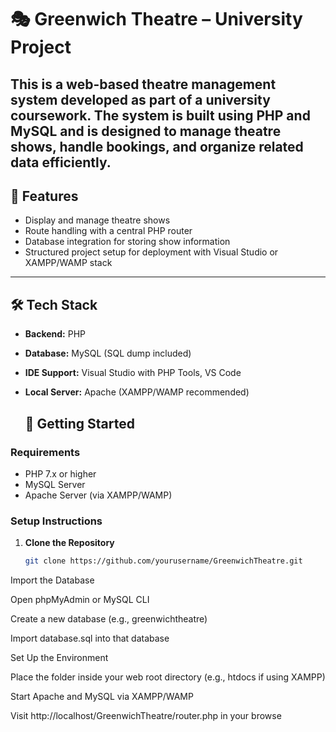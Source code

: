 # 🎭 Greenwich Theatre – University Project

This is a web-based theatre management system developed as part of a university coursework. The system is built using PHP and MySQL and is designed to manage theatre shows, handle bookings, and organize related data efficiently.
---
## 📌 Features

- Display and manage theatre shows
- Route handling with a central PHP router
- Database integration for storing show information
- Structured project setup for deployment with Visual Studio or XAMPP/WAMP stack
---
## 🛠 Tech Stack

- **Backend:** PHP
- **Database:** MySQL (SQL dump included)
- **IDE Support:** Visual Studio with PHP Tools, VS Code
- **Local Server:** Apache (XAMPP/WAMP recommended)

  ## 🚀 Getting Started

### Requirements
- PHP 7.x or higher
- MySQL Server
- Apache Server (via XAMPP/WAMP)

### Setup Instructions

1. **Clone the Repository**
   ```bash
   git clone https://github.com/yourusername/GreenwichTheatre.git

Import the Database

Open phpMyAdmin or MySQL CLI

Create a new database (e.g., greenwichtheatre)

Import database.sql into that database

Set Up the Environment

Place the folder inside your web root directory (e.g., htdocs if using XAMPP)

Start Apache and MySQL via XAMPP/WAMP

Visit http://localhost/GreenwichTheatre/router.php in your browse
